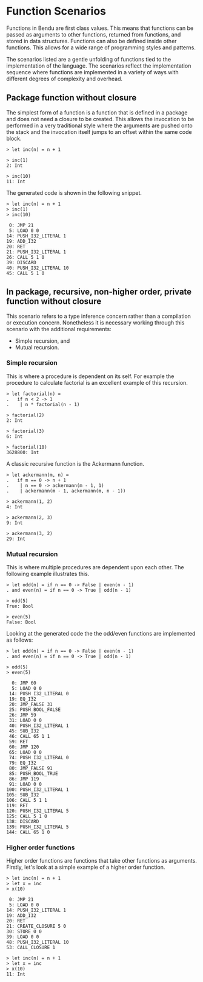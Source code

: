 # Function Scenarios

Functions in Bendu are first class values. This means that functions can be
passed as arguments to other functions, returned from functions, and stored in
data structures. Functions can also be defined inside other functions. This
allows for a wide range of programming styles and patterns.

The scenarios listed are a gentle unfolding of functions tied to the
implementation of the language. The scenarios reflect the implementation
sequence where functions are implemented in a variety of ways with different
degrees of complexity and overhead.

## Package function without closure

The simplest form of a function is a function that is defined in a package and
does not need a closure to be created. This allows the invocation to be
performed in a very traditional style where the arguments are pushed onto the
stack and the invocation itself jumps to an offset within the same code block.

```bendu-repl
> let inc(n) = n + 1

> inc(1)
2: Int

> inc(10)
11: Int
```

The generated code is shown in the following snippet.

```bendu-dis
> let inc(n) = n + 1
> inc(1)
> inc(10)

 0: JMP 21
 5: LOAD 0 0
14: PUSH_I32_LITERAL 1
19: ADD_I32
20: RET
21: PUSH_I32_LITERAL 1
26: CALL 5 1 0
39: DISCARD
40: PUSH_I32_LITERAL 10
45: CALL 5 1 0
```

## In package, recursive, non-higher order, private function without closure

This scenario refers to a type inference concern rather than a compilation or
execution concern. Nonetheless it is necessary working through this scenario
with the additional requirements:

- Simple recursion, and
- Mutual recursion.

### Simple recursion

This is where a procedure is dependent on its self. For example the procedure to
calculate factorial is an excellent example of this recursion.

```bendu-repl
> let factorial(n) =
.   if n < 2 -> 1
.    | n * factorial(n - 1)

> factorial(2)
2: Int

> factorial(3)
6: Int

> factorial(10)
3628800: Int
```

A classic recursive function is the Ackermann function.

```bendu-repl
> let ackermann(m, n) = 
.   if m == 0 -> n + 1 
.    | n == 0 -> ackermann(m - 1, 1) 
.    | ackermann(m - 1, ackermann(m, n - 1))

> ackermann(1, 2)
4: Int

> ackermann(2, 3)
9: Int

> ackermann(3, 2)
29: Int
```

### Mutual recursion

This is where multiple procedures are dependent upon each other. The following
example illustrates this.

```bendu-repl
> let odd(n) = if n == 0 -> False | even(n - 1)
. and even(n) = if n == 0 -> True | odd(n - 1)

> odd(5)
True: Bool

> even(5)
False: Bool
```

Looking at the generated code the the odd/even functions are implemented as follows:

```bendu-dis
> let odd(n) = if n == 0 -> False | even(n - 1)
. and even(n) = if n == 0 -> True | odd(n - 1)

> odd(5)
> even(5)

  0: JMP 60
  5: LOAD 0 0
 14: PUSH_I32_LITERAL 0
 19: EQ_I32
 20: JMP_FALSE 31
 25: PUSH_BOOL_FALSE
 26: JMP 59
 31: LOAD 0 0
 40: PUSH_I32_LITERAL 1
 45: SUB_I32
 46: CALL 65 1 1
 59: RET
 60: JMP 120
 65: LOAD 0 0
 74: PUSH_I32_LITERAL 0
 79: EQ_I32
 80: JMP_FALSE 91
 85: PUSH_BOOL_TRUE
 86: JMP 119
 91: LOAD 0 0
100: PUSH_I32_LITERAL 1
105: SUB_I32
106: CALL 5 1 1
119: RET
120: PUSH_I32_LITERAL 5
125: CALL 5 1 0
138: DISCARD
139: PUSH_I32_LITERAL 5
144: CALL 65 1 0
```

### Higher order functions

Higher order functions are functions that take other functions as arguments.  Firstly, let's look at a simple example of a higher order function.

```bendu-dis
> let inc(n) = n + 1
> let x = inc
> x(10)

 0: JMP 21
 5: LOAD 0 0
14: PUSH_I32_LITERAL 1
19: ADD_I32
20: RET
21: CREATE_CLOSURE 5 0
30: STORE 0 0
39: LOAD 0 0
48: PUSH_I32_LITERAL 10
53: CALL_CLOSURE 1
```

```bendu-repl
> let inc(n) = n + 1
> let x = inc
> x(10)
11: Int
```